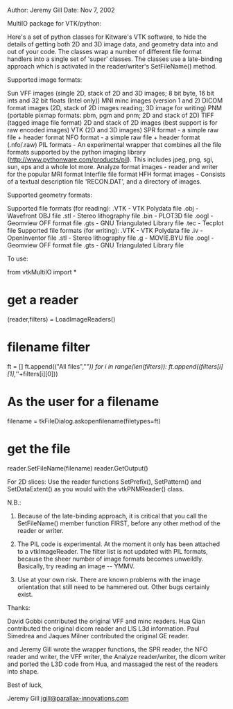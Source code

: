 Author: Jeremy Gill
Date: Nov 7, 2002

MultiIO package for VTK/python:

Here's a set of python classes for Kitware's VTK software, to hide the
details of getting both 2D and 3D image data, and geometry data into and
out of your code.  The classes wrap a number of different file format
handlers into a single set of 'super' classes. The classes use a
late-binding approach which is activated in the reader/writer's
SetFileName() method.

Supported image formats:
  
  Sun VFF images (single 2D, stack of 2D and 3D images; 8 bit byte, 16 bit ints and 32 bit floats (Intel only))
  MNI minc images (version 1 and 2)
  DICOM format images (2D, stack of 2D images reading; 3D image for writing)
  PNM (portable pixmap formats: pbm, pgm and pnm; 2D and stack of 2D)
  TIFF (tagged image file format) 2D and stack of 2D images (best support is for raw encoded images)
  VTK (2D and 3D images)
  SPR format - a simple raw file + header format
  NFO format - a simple raw file + header format (.nfo/.raw)
  PIL formats - An experimental wrapper that combines all the file formats supported by the python imaging
  library (http://www.pythonware.com/products/pil).  This includes jpeg, png, sgi, sun, eps and a whole lot more.
  Analyze format images - reader and writer for the popular MRI format
  Interfile file format
  HFH format images - Consists of a textual description file 'RECON.DAT', and a directory of images.

Supported geometry formats:

Supported file formats (for reading):
.VTK    -       VTK Polydata file
.obj    -       Wavefront OBJ file
.stl    -       Stereo lithography file
.bin    -       PLOT3D file
.oogl   -       Geomview OFF format file
.gts    -       GNU Triangulated Library file
.tec    -       Tecplot file
Supported file formats (for writing):
.VTK    -       VTK Polydata file
.iv     -       OpenInventor file
.stl    -       Stereo lithography file
.g      -       MOVIE.BYU file
.oogl   -       Geomview OFF format file
.gts    -       GNU Triangulated Library file

    
To use:

<snip>
  from vtkMultiIO import *

  # get a reader
  (reader,filters) = LoadImageReaders()
  
  # filename filter
  ft = []
  ft.append(("All files","*"))
  for i in range(len(filters)):
    ft.append((filters[i][1],'*'+filters[i][0]))
  
  # As the user for a filename
  filename = tkFileDialog.askopenfilename(filetypes=ft)
  
  # get the file
  reader.SetFileName(filename)
  reader.GetOutput()
  
</snip>

For 2D slices:
  Use the reader functions SetPrefix(), SetPattern() and SetDataExtent() as you would with the vtkPNMReader() class.

N.B.:

1. Because of the late-binding approach, it is critical that you call the SetFileName() member function
FIRST, before any other method of the reader or writer.

2. The PIL code is experimental.  At the moment it only has been attached to a vtkImageReader.  The filter list
   is not updated with PIL formats, because the sheer number of image formats becomes unweildly.  Basically, 
   try reading an image -- YMMV.

3. Use at your own risk.  There are known problems with the image orientation that still need to be hammered out.
   Other bugs certainly exist.

Thanks:

  David Gobbi contributed the original VFF and minc readers.
  Hua Qian contributed the original dicom reader and LIS L3d information.
  Paul Simedrea and Jaques Milner contributed the original GE reader.

  and Jeremy Gill wrote the wrapper functions, the SPR reader, the NFO reader and writer, the VFF writer,
  the Analyze reader/writer, the dicom writer and ported the L3D code from Hua, and massaged the rest of the 
  readers into shape.

Best of luck,

  Jeremy Gill <jgill@parallax-innovations.com>
